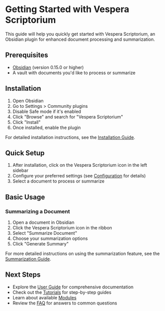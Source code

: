 # Getting Started with Vespera Scriptorium

This guide will help you quickly get started with Vespera Scriptorium, an Obsidian plugin for enhanced document processing and summarization.

## Prerequisites

- [Obsidian](https://obsidian.md/) (version 0.15.0 or higher)
- A vault with documents you'd like to process or summarize

## Installation

1. Open Obsidian
2. Go to Settings > Community plugins
3. Disable Safe mode if it's enabled
4. Click "Browse" and search for "Vespera Scriptorium"
5. Click "Install"
6. Once installed, enable the plugin

For detailed installation instructions, see the [Installation Guide](user-guide/installation.md).

## Quick Setup

1. After installation, click on the Vespera Scriptorium icon in the left sidebar
2. Configure your preferred settings (see [Configuration](user-guide/configuration.md) for details)
3. Select a document to process or summarize

## Basic Usage

### Summarizing a Document

1. Open a document in Obsidian
2. Click the Vespera Scriptorium icon in the ribbon
3. Select "Summarize Document"
4. Choose your summarization options
5. Click "Generate Summary"

For more detailed instructions on using the summarization feature, see the [Summarization Guide](user-guide/summarization.md).

## Next Steps

- Explore the [User Guide](user-guide/README.md) for comprehensive documentation
- Check out the [Tutorials](tutorials/README.md) for step-by-step guides
- Learn about available [Modules](modules/README.md)
- Review the [FAQ](faq.md) for answers to common questions
